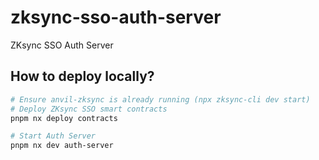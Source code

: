 # zksync-sso-auth-server

ZKsync SSO Auth Server

## How to deploy locally?

```sh
# Ensure anvil-zksync is already running (npx zksync-cli dev start)
# Deploy ZKsync SSO smart contracts
pnpm nx deploy contracts

# Start Auth Server
pnpm nx dev auth-server
```
